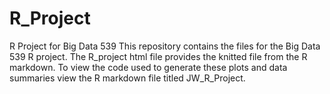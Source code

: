 # R_Project
R Project for Big Data 539 
This repository contains the files for the Big Data 539 R project. The R_project html file provides the knitted file from the R markdown. To view the code used to generate these plots and data summaries view the R markdown file titled JW_R_Project. 
